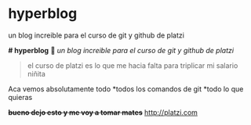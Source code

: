 # hyperblog
un blog increible para el curso de git y github de platzi

**# hyperblog** 🤫 
*un blog increible para el curso de git y github de platzi*

>el curso de platzi es lo que me hacia falta para triplicar mi salario 
>niñita

Aca vemos absolutamente todo
*todos los comandos de git
*todo lo que quieras

**~~bueno dejo esto y me voy a tomar mates~~**
http://platzi.com